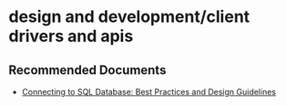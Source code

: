<properties
	pageTitle="design and development/client drivers and apis"
	description="design and development/client drivers and apis"
	service="microsoft.sql"
	resource="servers"
	authors="aashu"
	displayOrder=""
	selfHelpType="generic"
	supportTopicIds="31980411"
	resourceTags=""
	productPesIds="13491"
	cloudEnvironments="public, MoonCake"
	articleId="4b1a8bfd-91cf-4cab-bf35-3cafbd0793ec"
/>

# design and development/client drivers and apis

## **Recommended Documents**

* [Connecting to SQL Database: Best Practices and Design Guidelines](https://azure.microsoft.com/documentation/articles/sql-database-connect-central-recommendations/)
